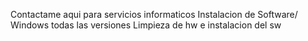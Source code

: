 Contactame aqui para servicios informaticos
Instalacion de Software/ Windows todas las versiones
Limpieza de hw e instalacion del sw
